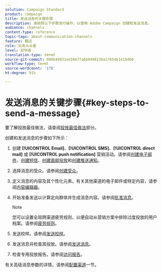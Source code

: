 ```yaml
---
solution: Campaign Standard
product: campaign
title: 发送消息的关键步骤
description: 请按照以下步骤进行操作，以使用 Adobe Campaign 创建和发送消息。
audience: channels
content-type: reference
topic-tags: about-communication-channels
feature: 概述
role: 业务从业者
level: 初学者
translation-type: tm+mt
source-git-commit: 088b49931ee5047fa6b949813ba17654b1e10d60
workflow-type: tm+mt
source-wordcount: '178'
ht-degree: 91%

---
```



# 发送消息的关键步骤{#key-steps-to-send-a-message}

要了解投放最佳做法，请查阅[投放最佳做法](../../sending/using/delivery-best-practices.md)部分。

创建和发送消息的步骤如下所示：

1. 创建 **[!UICONTROL Email]**、**[!UICONTROL SMS]**、**[!UICONTROL direct mail]** 或 **[!UICONTROL push notification]** 营销活动。请参阅[创建电子邮件](../../channels/using/creating-an-email.md)、[创建短信](../../channels/using/creating-an-sms-message.md)、[创建直邮投放](../../channels/using/creating-the-direct-mail.md)和[创建推送通知](../../channels/using/preparing-and-sending-a-push-notification.md)。
1. 选择消息的受众。请参阅[创建受众](../../audiences/using/creating-audiences.md)。
1. 定义消息的内容及其个性化元素。有关其他渠道的电子邮件或特定内容，请参阅[内容编辑器](../../designing/using/designing-content-in-adobe-campaign.md)。
1. 开始准备发送以计算定向群体并生成消息内容。请参阅[批准消息](../../sending/using/preparing-the-send.md)。

   >[!NOTE]
   >
   >您可以设置全局跨渠道疲劳规则，以便自动从营销方案中排除过度投放的用户档案。请参阅[疲劳规则](../../sending/using/fatigue-rules.md)。

1. 发送校样。请参阅[发送校样](../../sending/using/sending-proofs.md)。
1. 发送消息并检查其投放。请参阅[发送消息](../../sending/using/confirming-the-send.md)。
1. 检查专用投放报告。请参阅[访问报告](../../reporting/using/about-dynamic-reports.md)。

有关高级消息参数的详情，请参阅[配置渠道](../../administration/using/about-channel-configuration.md)一节。
